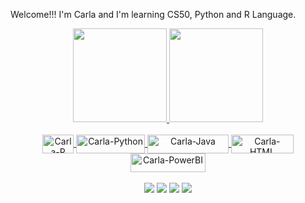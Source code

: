 Welcome!!! I'm Carla and I'm learning CS50, Python and R Language.

<div align="center">
  <a href="https://github.com/carlaleticia">
<img height="150em" src="https://github-readme-streak-stats.herokuapp.com/?user=carlaleticia&layout=compact&langs_count=7&theme=dracula&include_all_commits=true&count_private=true">
<img height="150em" src="https://github-readme-stats.vercel.app/api/top-langs/?username=carlaleticia&theme=dracula"/>
</div>
<div align="center">
<div style="display: inline_block"><br>
  <img align="center" alt="Carla-R" height="30" width="50" img src="https://img.shields.io/badge/R-276DC3?style=for-the-badge&logo=r&logoColor=white">
   <img align="center" alt="Carla-Python" height="30" width="110" <img src="https://img.shields.io/badge/Python-FFD43B?style=for-the-badge&logo=python&logoColor=darkgreen">
  <img align="center" alt="Carla-Java" height="30" width="130" img src=https://img.shields.io/badge/JavaScript-323330?style=for-the-badge&logo=javascript&logoColor=F7DF1E>
    <img align="center" alt="Carla-HTML" height="30" width="100" src="https://img.shields.io/badge/HTML5-E34F26?style=for-the-badge&logo=html5&logoColor=white">
    <img align="center" alt="Carla-PowerBI" height="30" width="120" img src="https://img.shields.io/badge/PowerBI-F2C811?style=for-the-badge&logo=Power%20BI&logoColor=white"/
</div>
<div style="display: inline_block"><br>
<div/>
  <a href="https://www.instagram.com/carlets94/" target="_blank"><img src="https://img.shields.io/badge/-Instagram-%23E4405F?style=for-the-badge&logo=instagram&logoColor=white" target="_blank"></a>
 <a href="https://discord.com/channels/@carlets#9550" target="_blank"><img src="https://img.shields.io/badge/Discord-7289DA?style=for-the-badge&logo=discord&logoColor=" target="_blank"></a> 
  <a href="https://www.linkedin.com/in/carlaleticia" target="_blank"><img src="https://img.shields.io/badge/-LinkedIn-%230077B5?style=for-the-badge&logo=linkedin&logoColor=" target="_blank"></a> 
  <a href = "mailto:carlaleticia.gf@gmail.com"><img src="https://img.shields.io/badge/-Gmail-%23333?style=for-the-badge&logo=gmail&logoColor=" target="_blank"></a>

</div>

<!---
carlaleticia/carlaleticia is a ✨ special ✨ repository because its `README.md` (this file) appears on your GitHub profile.
You can click the Preview link to take a look at your changes.
--->
